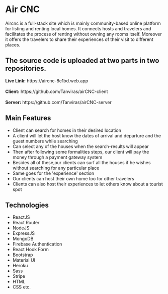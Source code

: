 <h1>Air CNC</h1>

<p>
Aircnc is a full-stack site which is mainly community-based online platform for listing and renting local homes. It connects hosts and travelers and facilitates the process of renting without owning any rooms itself. Moreover it offers the travelers to share their experiences of their visit to different places. 
</p>

<h2>The source code is uploaded at two parts in two repositories.</h2>
<b>Live Link:</b> https://aircnc-8c1bd.web.app <br><br>
<b>Client:</b> https://github.com/Tanviras/airCNC-client  <br><br>
<b>Server:</b> https://github.com/Tanviras/airCNC-server

<h2>Main Features</h2>
<ul>
<li>Client can search for homes in their desired location</li>
<li>A client will let the host know the dates of arrival and departure and the guest numbers while searching</li>
<li>Can select any of the houses when the search-results will appear</li>
<li>Then after following some formalities steps, our client will pay the money through a payment gateway system</li>
<li>Besides all of these,our clients can surf all the houses if he wishes without searching for any particular place</li>
<li>Same goes for the 'experience' section</li>
<li>Our clients can host their own home too for other travelers</li>
<li>Clients can also host their experiences to let others know about a tourist spot </li>
</ul>

<h2>Technologies</h2>
<ul>
  <li>ReactJS</li>
  <li>React Router</li>
  <li>NodeJS</li>
  <li>ExpressJS</li>
  <li>MongoDB</li>
  <li>Firebase Authentication</li>
  <li>React Hook Form</li>
  <li>Bootstrap</li>
  <li>Material UI</li>
  <li>Heroku</li>
  <li>Sass</li>
  <li>Stripe</li>
  <li>HTML</li>
  <li>CSS etc.</li>
</ul>
